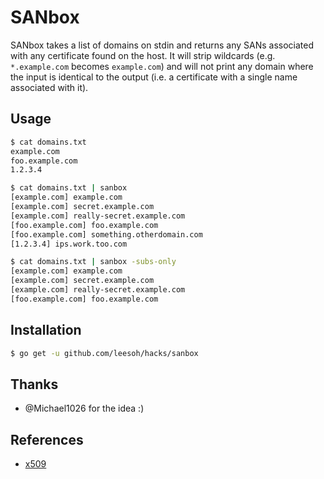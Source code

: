 # SANbox

SANbox takes a list of domains on stdin and returns any SANs associated with any certificate found on the host. It will strip wildcards (e.g. `*.example.com` becomes `example.com`) and will not print any domain where the input is identical to the output (i.e. a certificate with a single name associated with it). 

## Usage

```sh
$ cat domains.txt
example.com
foo.example.com
1.2.3.4

$ cat domains.txt | sanbox
[example.com] example.com
[example.com] secret.example.com
[example.com] really-secret.example.com
[foo.example.com] foo.example.com
[foo.example.com] something.otherdomain.com
[1.2.3.4] ips.work.too.com

$ cat domains.txt | sanbox -subs-only
[example.com] example.com
[example.com] secret.example.com
[example.com] really-secret.example.com
[foo.example.com] foo.example.com
```

## Installation

```sh
$ go get -u github.com/leesoh/hacks/sanbox
```

## Thanks

- @Michael1026 for the idea :)

## References

- [x509](https://golang.org/pkg/crypto/x509/#Certificate)
